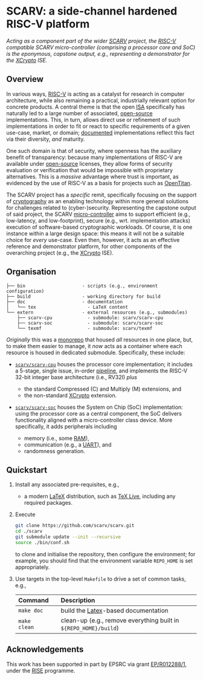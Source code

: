 # SCARV: a side-channel hardened RISC-V platform

<!--- -------------------------------------------------------------------- --->

*Acting as a component part of the wider
[SCARV](https://www.scarv.org)
project,
the 
[RISC-V](https://riscv.org)
compatible SCARV micro-controller 
(comprising a processor core and SoC) 
is the eponymous, capstone output, 
e.g., representing a demonstrator for the
[XCrypto](https://github.com/scarv/xcrypto)
ISE.*

<!--- -------------------------------------------------------------------- --->

## Overview

In various ways,
[RISC-V](https://riscv.org)
is acting as a catalyst for research in computer architecture, while
also remaining a practical, industrially relevant option for concrete
products.
A central theme is that the open
[ISA](https://en.wikipedia.org/wiki/Instruction_set_architecture)
specifically has naturally led to a large number of associated,
[open-source](https://en.wikipedia.org/wiki/Open-source_hardware)
implementations.  This, in turn, allows direct use or refinement of
such implementations in order to fit or react to specific requirements
of a given use-case, market, or domain;
[documented](https://riscv.org/risc-v-cores)
implementations reflect this fact via their diversity, *and* maturity.

One such domain is that of security, where openness has the auxiliary
benefit of transparency: because many implementations of RISC-V are
available under
[open-source](https://en.wikipedia.org/wiki/Open-source_hardware)
licenses, they allow forms of security evaluation or verification that
would be impossible with proprietary alternatives.  This is a *massive*
advantage where trust is important, as evidenced by the use of RISC-V
as a basis for projects such as
[OpenTitan](https://opentitan.org).

The SCARV project has a *specific* remit, specifically focusing on the
support of
[cryptography](https://en.wikipedia.org/wiki/Cryptography)
as an enabling technology within more general solutions for challenges
related to (cyber-)security.  Representing the capstone output of said
project, the SCARV
[micro-controller](https://en.wikipedia.org/wiki/Microcontroller)
aims to support
efficient (e.g., low-latency, and low-footprint),
secure    (e.g., wrt. implementation attacks)
execution of software-based cryptographic workloads.  Of course, it is
one instance within a large design space: this means it will not be a
suitable choice for *every* use-case.  Even then, however, it acts as
an effective reference and demonstrator platform, for other components
of the overarching project (e.g., the
[XCrypto](https://github.com/scarv/xcrypto)
ISE).

<!--- -------------------------------------------------------------------- --->

## Organisation

```
├── bin                     - scripts (e.g., environment configuration)
├── build                   - working directory for build
├── doc                     - documentation
│   └── tex                   - LaTeX content
└── extern                  - external resources (e.g., submodules)
    ├── scarv-cpu             - submodule: scarv/scarv-cpu
    ├── scarv-soc             - submodule: scarv/scarv-soc
    └── texmf                 - submodule: scarv/texmf
```

*Originally* this was a 
[monorepo](https://en.wikipedia.org/wiki/Monorepo)
that housed *all* resources in one place, but, to make them easier to 
manage, it *now* acts as a container where each resource is housed in 
dedicated submodule.  Specifically, these include:

- [`scarv/scarv-cpu`](https://github.com/scarv/scarv-cpu)
  houses the
  processor core
  implementation;
  it includes a 5-stage, single issue, in-order 
  [pipeline](https://en.wikipedia.org/wiki/Pipeline_(computing)), 
  and implements the RISC-V 32-bit integer base architecture (i.e.,
  RV32I) *plus*

  - the     standard
    Compressed (C)
    and 
    Multiply   (M)
    extensions,
    and
  - the non-standard
    [XCrypto](https://github.com/scarv/xcrypto)
    extension.

- [`scarv/scarv-soc`](https://github.com/scarv/scarv-soc)
  houses the
  System on Chip (SoC) 
  implementation:
  using the processor core as a central component, the SoC delivers 
  functionality aligned with a micro-controller class device.  More 
  specifically, it adds peripherals including

  - memory (i.e., some [RAM](https://en.wikipedia.org/wiki/Random-access_memory)),
  - communication (e.g., a [UART](https://en.wikipedia.org/wiki/Universal_asynchronous_receiver-transmitter)),
    and
  - randomness generation.

<!--- -------------------------------------------------------------------- --->

## Quickstart

1. Install any associated pre-requisites, e.g.,

   - a modern 
     [LaTeX](https://www.latex-project.org)
     distribution,
     such as
     [TeX Live](https://www.tug.org/texlive),
     including any required packages.

2. Execute

   ```sh
   git clone https://github.com/scarv/scarv.git
   cd ./scarv
   git submodule update --init --recursive
   source ./bin/conf.sh
   ```

   to clone and initialise the repository,
   then configure the environment;
   for example, you should find that the environment variable
   `REPO_HOME`
   is set appropriately.

3. Use targets in the top-level `Makefile` to drive a set of
   common tasks, e.g.,

   | Command                  | Description
   | :----------------------- | :----------------------------------------------------------------------------------- |
   | `make doc`               | build the [Latex](https://www.latex-project.org)-based documentation                 |
   | `make    clean`          | clean-up (e.g., remove everything built in `${REPO_HOME}/build`)                     |

<!--- -------------------------------------------------------------------- --->

## Acknowledgements

This work has been supported in part by EPSRC via grant 
[EP/R012288/1](https://gow.epsrc.ukri.org/NGBOViewGrant.aspx?GrantRef=EP/R012288/1),
under the [RISE](http://www.ukrise.org) programme.

<!--- -------------------------------------------------------------------- --->
